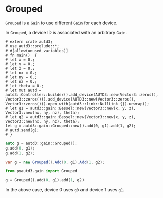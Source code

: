 # Grouped

`Grouped` is a `Gain` to use different `Gain` for each device.

In `Grouped`, a device ID is associated with an arbitrary `Gain`.

```rust,edition2021
# extern crate autd3;
# use autd3::prelude::*;
# #[allow(unused_variables)]
# fn main()  {
# let x = 0.;
# let y = 0.;
# let z = 0.;
# let nx = 0.;
# let ny = 0.;
# let nz = 0.;
# let theta = 0.;
# let mut autd = autd3::Controller::builder().add_device(AUTD3::new(Vector3::zeros(), Vector3::zeros())).add_device(AUTD3::new(Vector3::zeros(), Vector3::zeros())).open_with(autd3::link::NullLink {}).unwrap();
# let g1 = autd3::gain::Bessel::new(Vector3::new(x, y, z), Vector3::new(nx, ny, nz), theta);
# let g2 = autd3::gain::Bessel::new(Vector3::new(x, y, z), Vector3::new(nx, ny, nz), theta);
let g = autd3::gain::Grouped::new().add(0, g1).add(1, g2);
# autd.send(g);
# }
```

```cpp
auto g = autd3::gain::Grouped();
g.add(0, g1);
g.add(1, g2);
```

```cs
var g = new Grouped().Add(0, g1).Add(1, g2);
```

```python
from pyautd3.gain import Grouped

g = Grouped().add(0, g1).add(1, g2)
```

In the above case, device 0 uses `g0` and device 1 uses `g1`.
